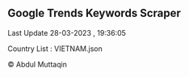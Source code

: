 

## Google Trends Keywords Scraper 
 
Last Update 28-03-2023 , 19:36:05

Country List :
VIETNAM.json



© Abdul Muttaqin 
